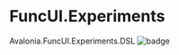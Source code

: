 # FuncUI.Experiments

Avalonia.FuncUI.Experiments.DSL <img src="https://buildstats.info/nuget/Fable.AntD" alt="badge"/>
